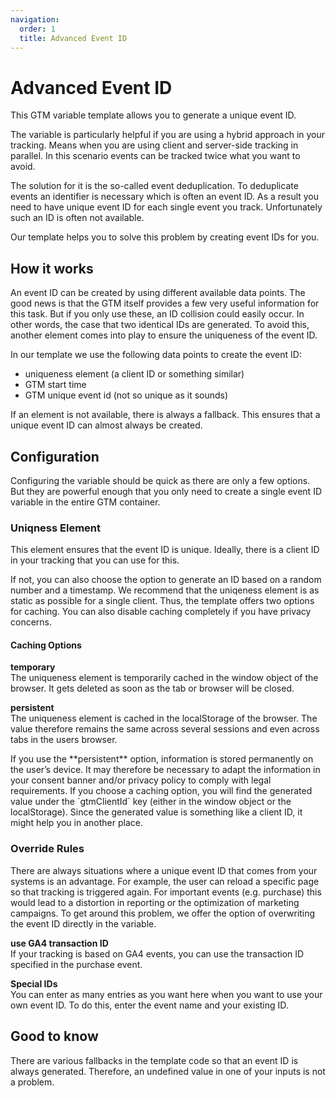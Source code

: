 ```yaml
---
navigation:
  order: 1
  title: Advanced Event ID
---
```


# Advanced Event ID

This GTM variable template allows you to generate a unique event ID.

The variable is particularly helpful if you are using a hybrid approach in your tracking. Means when you are using client and server-side tracking in parallel. In this scenario events can be tracked twice what you want to avoid.

The solution for it is the so-called event deduplication. To deduplicate events an identifier is necessary which is often an event ID. As a result you need to have unique event ID for each single event you track. Unfortunately such an ID is often not available.

Our template helps you to solve this problem by creating event IDs for you.

## How it works

An event ID can be created by using different available data points. The good news is that the GTM itself provides a few very useful information for this task. But if you only use these, an ID collision could easily occur. In other words, the case that two identical IDs are generated. To avoid this, another element comes into play to ensure the uniqueness of the event ID.

In our template we use the following data points to create the event ID:

- uniqueness element (a client ID or something similar)
- GTM start time
- GTM unique event id (not so unique as it sounds)

If an element is not available, there is always a fallback. This ensures that a unique event ID can almost always be created.

## Configuration

Configuring the variable should be quick as there are only a few options. But they are powerful enough that you only need to create a single event ID variable in the entire GTM container.

### Uniqness Element

This element ensures that the event ID is unique. Ideally, there is a client ID in your tracking that you can use for this.

If not, you can also choose the option to generate an ID based on a random number and a timestamp. We recommend that the uniqeness element is as static as possible for a single client. Thus, the template offers two options for caching. You can also disable caching completely if you have privacy concerns.

#### Caching Options

**temporary**  
The uniqueness element is temporarily cached in the window object of the browser. It gets deleted as soon as the tab or browser will be closed.

**persistent**  
The uniqueness element is cached in the localStorage of the browser. The value therefore remains the same across several sessions and even across tabs in the users browser.

<blockqoute type="warning">
If you use the **persistent** option, information is stored permanently on the user’s device. It may therefore be necessary to adapt the information in your consent banner and/or privacy policy to comply with legal requirements.
</blockqoute>

<blockqoute type="tip">
If you choose a caching option, you will find the generated value under the `gtmClientId` key (either in the window object or the localStorage). Since the generated value is something like a client ID, it might help you in another place.
</blockqoute>

### Override Rules

There are always situations where a unique event ID that comes from your systems is an advantage. For example, the user can reload a specific page so that tracking is triggered again. For important events (e.g. purchase) this would lead to a distortion in reporting or the optimization of marketing campaigns. To get around this problem, we offer the option of overwriting the event ID directly in the variable.

**use GA4 transaction ID**  
If your tracking is based on GA4 events, you can use the transaction ID specified in the purchase event.

**Special IDs**  
You can enter as many entries as you want here when you want to use your own event ID. To do this, enter the event name and your existing ID.

## Good to know

There are various fallbacks in the template code so that an event ID is always generated. Therefore, an undefined value in one of your inputs is not a problem.
